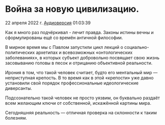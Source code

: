 # Война за новую цивилизацию.

22 апреля 2022 г. [Аудиоверсия](https://www.youtube.com/watch?v=5GOC6W5n9ys) 01:03:39

Как я много раз подчёркивал - лечит правда. 
Законы истины вечны и сформулированы ещё со времён античной философии. 
  
В мирное время мы с Павлом запустили цикл лекций о социально-политических архетипах и всевозможных «онтологических заболеваниях»,
в которых субъект добровольно посвящает свою жизнь засовыванию головы в песок и отрицанию объективной реальности. 

Ирония в том, что такой человек считает, будто его ментальный мир — неприступная крепость.
В то время как в этой «крепости» уже давно установили свой порядок профессиональные идеологические диверсанты. 

Подсознательно такой человек не просто уязвим, он буквально раздаёт всем желающим ключи от собственной, искажённой картины мира. 
  
Сегодняшняя реальность — отличная проверка на склонности к таким болезням.
